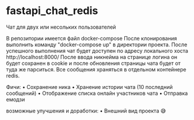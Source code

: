 # fastapi_chat_redis
Чат для двух или несольких пользователей

В репозитории имеется файл docker-compose
После клонирования выполнить команду "docker-compose up" в директории проекта. 
После успешного выполнения чат будет доступен по адресу локального хоста http://localhost:8000/
После ввода никнейма на странице логина он будет сохранен в cookie и после обновления страницы чата будет от туда же парситься.
Все сообщения храняться в отдельном контейнере redis.

Фичи: 
  • Сохранение ника
  • Хранение истории чата (10 последний сообщений)
  • Отображение списка онлайн участников чата
  • Отправка емодзи

возможные улучшения и доработки:
  • Внешний вид проекта 😅

